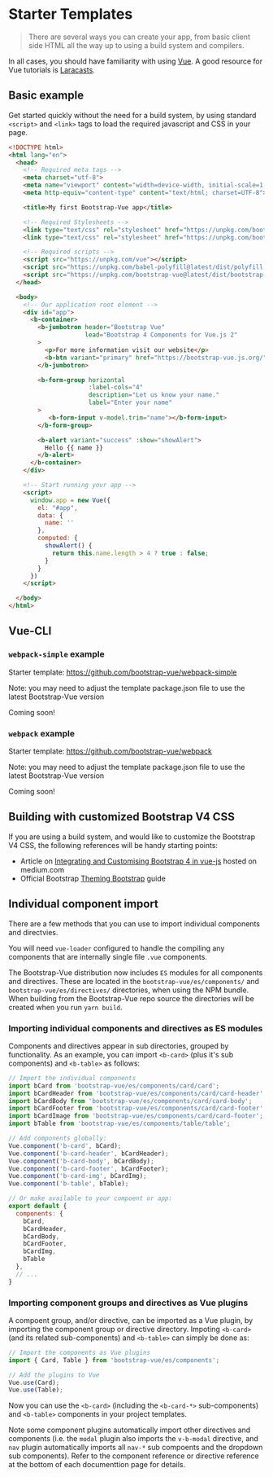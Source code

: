 # Starter Templates
> There are several ways you can create your app, from basic client side HTML
all the way up to using a build system and compilers.

In all cases, you should have familiarity with using [Vue](https://vuejs.org). A good
resource for Vue tutorials is [Laracasts](https://laracasts.com/search?q=vue).

## Basic example

Get started quickly without the need for a build system, by using standard `<script>` and `<link>`
tags to load the required javascript and CSS in your page.

```html
<!DOCTYPE html>
<html lang="en">
  <head>
    <!-- Required meta tags -->
    <meta charset="utf-8">
    <meta name="viewport" content="width=device-width, initial-scale=1, shrink-to-fit=no">
    <meta http-equiv="content-type" content="text/html; charset=UTF-8">

    <title>My first Bootstrap-Vue app</title>

    <!-- Required Stylesheets -->
    <link type="text/css" rel="stylesheet" href="https://unpkg.com/bootstrap/dist/css/bootstrap.min.css"/>
    <link type="text/css" rel="stylesheet" href="https://unpkg.com/bootstrap-vue@latest/dist/bootstrap-vue.css"/>

    <!-- Required scripts -->
    <script src="https://unpkg.com/vue"></script>
    <script src="https://unpkg.com/babel-polyfill@latest/dist/polyfill.min.js"></script>
    <script src="https://unpkg.com/bootstrap-vue@latest/dist/bootstrap-vue.js"></script>
  </head>

  <body>
    <!-- Our application root element -->
    <div id="app">
      <b-container>
        <b-jumbotron header="Bootstrap Vue"
                     lead="Bootstrap 4 Components for Vue.js 2"
        >
          <p>For more information visit our website</p>
          <b-btn variant="primary" href="https://bootstrap-vue.js.org/">More Info</b-btn>
        </b-jumbotron>

        <b-form-group horizontal
                      :label-cols="4"
                      description="Let us know your name."
                      label="Enter your name"
        >
           <b-form-input v-model.trim="name"></b-form-input>
        </b-form-group>

        <b-alert variant="success" :show="showAlert">
          Hello {{ name }}
        </b-alert>
      </b-container>
    </div>

    <!-- Start running your app -->
    <script>
      window.app = new Vue({
        el: "#app",
        data: {
          name: ''
        },
        computed: {
          showAlert() {
            return this.name.length > 4 ? true : false;
          }
        }
      })
    </script>

  </body>
</html>
```

## Vue-CLI

### `webpack-simple` example

Starter template: https://github.com/bootstrap-vue/webpack-simple

Note: you may need to adjust the template package.json file to use the latest Bootstrap-Vue version

Coming soon!

### `webpack` example

Starter template: https://github.com/bootstrap-vue/webpack

Note: you may need to adjust the template package.json file to use the latest Bootstrap-Vue version

Coming soon!

## Building with customized Bootstrap V4 CSS
If you are using a build system, and would like to customize the Bootstrap V4 CSS,
the following references will be handy starting points:

- Article on [Integrating and Customising Bootstrap 4 in vue-js](https://medium.com/@_Dreamstream/integrating-and-customising-bootstrap-4-in-vue-js-cbc29ba7688e) hosted on medium.com
- Official Bootstrap [Theming Bootstrap](http://getbootstrap.com/docs/4.0/getting-started/theming/) guide


## Individual component import

There are a few methods that you can use to import individual components and directvies.

You will need `vue-loader` configured to handle the compiling any components that are
internally single file `.vue` components.

The Bootstrap-Vue distribution now includes `ES` modules for all components and directives.
These are located in the `bootstrap-vue/es/components/` and `bootstrap-vue/es/directives/`
directories, when using the NPM bundle. When building from the Bootstrap-Vue repo source
the directories will be created when you run `yarn build`.

### Importing individual components and directives as ES modules

Components and directives appear in sub directories, grouped by functionality. As an example,
you can import `<b-card>` (plus it's sub components) and `<b-table>` as follows:

```js
// Import the individual components
import bCard from 'bootstrap-vue/es/components/card/card';
import bCardHeader from 'bootstrap-vue/es/components/card/card-header';
import bCardBody from 'bootstrap-vue/es/components/card/card-body';
import bCardFooter from 'bootstrap-vue/es/components/card/card-footer';
import bCardImage from 'bootstrap-vue/es/components/card/card-footer';
import bTable from 'bootstrap-vue/es/components/table/table';

// Add components globally:
Vue.component('b-card', bCard);
Vue.component('b-card-header', bCardHeader);
Vue.component('b-card-body', bCardBody);
Vue.component('b-card-footer', bCardFooter);
Vue.component('b-card-img', bCardImg);
Vue.component('b-table', bTable);

// Or make available to your compoent or app:
export default {
  components: {
    bCard,
    bCardHeader,
    bCardBody,
    bCardFooter,
    bCardImg,
    bTable
  },
  // ...
}
```

### Importing component groups and directives as Vue plugins

A compoent group, and/or directive, can be imported as a Vue plugin, by importing
the component group or directive directory. Impoting `<b-card>` (and its related
sub-components) and `<b-table>` can simply be done as:

```js
// Import the components as Vue plugins
import { Card, Table } from 'bootstrap-vue/es/components';

// Add the plugins to Vue
Vue.use(Card);
Vue.use(Table);
```

Now you can use the `<b-card>` (including the `<b-card-*>` sub-components) and `<b-table>`
components in your project templates.

Note some component plugins automatically import other directives and components
(i.e. the `modal` plugin also imports the `v-b-modal` directive, and `nav` plugin
automatically imports all `nav-*` sub compoents and the dropdown sub components).
Refer to the component reference or directive reference at the bottom of each
documenttion page for details.

